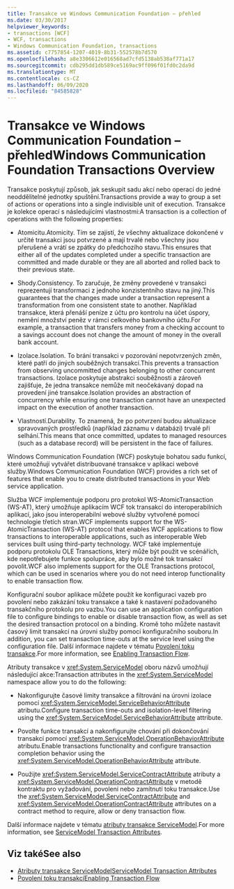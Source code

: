 ```yaml
---
title: Transakce ve Windows Communication Foundation – přehled
ms.date: 03/30/2017
helpviewer_keywords:
- transactions [WCF]
- WCF, transactions
- Windows Communication Foundation, transactions
ms.assetid: c7757854-1207-4019-8b31-552578b7d570
ms.openlocfilehash: a8e3306612e016568ad7cfd5138ab538af771a17
ms.sourcegitcommit: cdb295dd1db589ce5169ac9ff096f01fd0c2da9d
ms.translationtype: MT
ms.contentlocale: cs-CZ
ms.lasthandoff: 06/09/2020
ms.locfileid: "84585828"
---
```

# <a name="windows-communication-foundation-transactions-overview"></a><span data-ttu-id="7135c-102">Transakce ve Windows Communication Foundation – přehled</span><span class="sxs-lookup"><span data-stu-id="7135c-102">Windows Communication Foundation Transactions Overview</span></span>
<span data-ttu-id="7135c-103">Transakce poskytují způsob, jak seskupit sadu akcí nebo operací do jedné neoddělitelné jednotky spuštění.</span><span class="sxs-lookup"><span data-stu-id="7135c-103">Transactions provide a way to group a set of actions or operations into a single indivisible unit of execution.</span></span> <span data-ttu-id="7135c-104">Transakce je kolekce operací s následujícími vlastnostmi:</span><span class="sxs-lookup"><span data-stu-id="7135c-104">A transaction is a collection of operations with the following properties:</span></span>  
  
- <span data-ttu-id="7135c-105">Atomicitu.</span><span class="sxs-lookup"><span data-stu-id="7135c-105">Atomicity.</span></span> <span data-ttu-id="7135c-106">Tím se zajistí, že všechny aktualizace dokončené v určité transakci jsou potvrzené a mají trvalé nebo všechny jsou přerušené a vrátí se zpátky do předchozího stavu.</span><span class="sxs-lookup"><span data-stu-id="7135c-106">This ensures that either all of the updates completed under a specific transaction are committed and made durable or they are all aborted and rolled back to their previous state.</span></span>  
  
- <span data-ttu-id="7135c-107">Shody.</span><span class="sxs-lookup"><span data-stu-id="7135c-107">Consistency.</span></span> <span data-ttu-id="7135c-108">To zaručuje, že změny provedené v transakci reprezentují transformaci z jednoho konzistentního stavu na jiný.</span><span class="sxs-lookup"><span data-stu-id="7135c-108">This guarantees that the changes made under a transaction represent a transformation from one consistent state to another.</span></span> <span data-ttu-id="7135c-109">Například transakce, která přenáší peníze z účtu pro kontrolu na účet úspory, nemění množství peněz v rámci celkového bankovního účtu.</span><span class="sxs-lookup"><span data-stu-id="7135c-109">For example, a transaction that transfers money from a checking account to a savings account does not change the amount of money in the overall bank account.</span></span>  
  
- <span data-ttu-id="7135c-110">Izolace.</span><span class="sxs-lookup"><span data-stu-id="7135c-110">Isolation.</span></span> <span data-ttu-id="7135c-111">To brání transakci v pozorování nepotvrzených změn, které patří do jiných souběžných transakcí.</span><span class="sxs-lookup"><span data-stu-id="7135c-111">This prevents a transaction from observing uncommitted changes belonging to other concurrent transactions.</span></span> <span data-ttu-id="7135c-112">Izolace poskytuje abstrakci souběžnosti a zároveň zajišťuje, že jedna transakce nemůže mít neočekávaný dopad na provedení jiné transakce.</span><span class="sxs-lookup"><span data-stu-id="7135c-112">Isolation provides an abstraction of concurrency while ensuring one transaction cannot have an unexpected impact on the execution of another transaction.</span></span>  
  
- <span data-ttu-id="7135c-113">Vlastností.</span><span class="sxs-lookup"><span data-stu-id="7135c-113">Durability.</span></span> <span data-ttu-id="7135c-114">To znamená, že po potvrzení budou aktualizace spravovaných prostředků (například záznamu v databázi) trvalé při selhání.</span><span class="sxs-lookup"><span data-stu-id="7135c-114">This means that once committed, updates to managed resources (such as a database record) will be persistent in the face of failures.</span></span>  
  
 <span data-ttu-id="7135c-115">Windows Communication Foundation (WCF) poskytuje bohatou sadu funkcí, které umožňují vytvářet distribuované transakce v aplikaci webové služby.</span><span class="sxs-lookup"><span data-stu-id="7135c-115">Windows Communication Foundation (WCF) provides a rich set of features that enable you to create distributed transactions in your Web service application.</span></span>  
  
 <span data-ttu-id="7135c-116">Služba WCF implementuje podporu pro protokol WS-AtomicTransaction (WS-AT), který umožňuje aplikacím WCF tok transakcí do interoperabilních aplikací, jako jsou interoperabilní webové služby vytvořené pomocí technologie třetích stran.</span><span class="sxs-lookup"><span data-stu-id="7135c-116">WCF implements support for the WS-AtomicTransaction (WS-AT) protocol that enables WCF applications to flow transactions to interoperable applications, such as interoperable Web services built using third-party technology.</span></span> <span data-ttu-id="7135c-117">WCF také implementuje podporu protokolu OLE Transactions, který může být použit ve scénářích, kde nepotřebujete funkce spolupráce, aby bylo možné tok transakcí povolit.</span><span class="sxs-lookup"><span data-stu-id="7135c-117">WCF also implements support for the OLE Transactions protocol, which can be used in scenarios where you do not need interop functionality to enable transaction flow.</span></span>  
  
 <span data-ttu-id="7135c-118">Konfigurační soubor aplikace můžete použít ke konfiguraci vazeb pro povolení nebo zakázání toku transakce a také k nastavení požadovaného transakčního protokolu pro vazbu.</span><span class="sxs-lookup"><span data-stu-id="7135c-118">You can use an application configuration file to configure bindings to enable or disable transaction flow, as well as set the desired transaction protocol on a binding.</span></span> <span data-ttu-id="7135c-119">Kromě toho můžete nastavit časový limit transakcí na úrovni služby pomocí konfiguračního souboru.</span><span class="sxs-lookup"><span data-stu-id="7135c-119">In addition, you can set transaction time-outs at the service level using the configuration file.</span></span> <span data-ttu-id="7135c-120">Další informace najdete v tématu [Povolení toku transakce](enabling-transaction-flow.md).</span><span class="sxs-lookup"><span data-stu-id="7135c-120">For more information, see [Enabling Transaction Flow](enabling-transaction-flow.md).</span></span>  
  
 <span data-ttu-id="7135c-121">Atributy transakce v <xref:System.ServiceModel> oboru názvů umožňují následující akce:</span><span class="sxs-lookup"><span data-stu-id="7135c-121">Transaction attributes in the <xref:System.ServiceModel> namespace allow you to do the following:</span></span>  
  
- <span data-ttu-id="7135c-122">Nakonfigurujte časové limity transakce a filtrování na úrovni izolace pomocí <xref:System.ServiceModel.ServiceBehaviorAttribute> atributu.</span><span class="sxs-lookup"><span data-stu-id="7135c-122">Configure transaction time-outs and isolation-level filtering using the <xref:System.ServiceModel.ServiceBehaviorAttribute> attribute.</span></span>  
  
- <span data-ttu-id="7135c-123">Povolte funkce transakcí a nakonfigurujte chování při dokončování transakcí pomocí <xref:System.ServiceModel.OperationBehaviorAttribute> atributu.</span><span class="sxs-lookup"><span data-stu-id="7135c-123">Enable transactions functionality and configure transaction completion behavior using the <xref:System.ServiceModel.OperationBehaviorAttribute> attribute.</span></span>  
  
- <span data-ttu-id="7135c-124">Použijte <xref:System.ServiceModel.ServiceContractAttribute> atributy a <xref:System.ServiceModel.OperationContractAttribute> v metodě kontraktu pro vyžadování, povolení nebo zamítnutí toku transakce.</span><span class="sxs-lookup"><span data-stu-id="7135c-124">Use the <xref:System.ServiceModel.ServiceContractAttribute> and <xref:System.ServiceModel.OperationContractAttribute> attributes on a contract method to require, allow or deny transaction flow.</span></span>  
  
 <span data-ttu-id="7135c-125">Další informace najdete v tématu [atributy transakce ServiceModel](servicemodel-transaction-attributes.md).</span><span class="sxs-lookup"><span data-stu-id="7135c-125">For more information, see [ServiceModel Transaction Attributes](servicemodel-transaction-attributes.md).</span></span>  
  
## <a name="see-also"></a><span data-ttu-id="7135c-126">Viz také</span><span class="sxs-lookup"><span data-stu-id="7135c-126">See also</span></span>

- [<span data-ttu-id="7135c-127">Atributy transakce ServiceModel</span><span class="sxs-lookup"><span data-stu-id="7135c-127">ServiceModel Transaction Attributes</span></span>](servicemodel-transaction-attributes.md)
- [<span data-ttu-id="7135c-128">Povolení toku transakcí</span><span class="sxs-lookup"><span data-stu-id="7135c-128">Enabling Transaction Flow</span></span>](enabling-transaction-flow.md)
